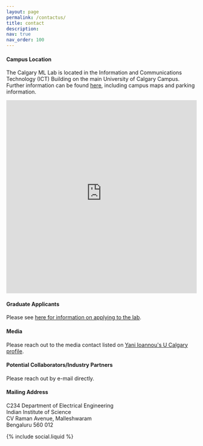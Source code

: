 ```yaml
---
layout: page
permalink: /contactus/
title: contact
description:
nav: true
nav_order: 100
---
```


#### Campus Location

The Calgary ML Lab is located in the Information and Communications Technology (ICT) Building on the main University of Calgary Campus. Further information can be found [here](https://www.ucalgary.ca/about/our-campuses/campus-maps-and-room-finder), including campus maps and parking information.

<iframe id="ucmap" src="https://ucalgary-gs.maps.arcgis.com/apps/webappviewer/index.html?id=2e1817b41cb64815a50f617593aabf4e" title="University of Calgary Campus Map" width="100%" height="512" allowfullscreen="true" frameborder="0" scrolling="no"></iframe>

#### Graduate Applicants

Please see [here for information on applying to the lab](https://grad.ucalgary.ca/future-students/supervisor/yani-ioannou).

#### Media

Please reach out to the media contact listed on [Yani Ioannou's U Calgary profile](https://profiles.ucalgary.ca/yani-ioannou).

#### Potential Collaborators/Industry Partners

Please reach out by e-mail directly.

#### Mailing Address

C234 Department of Electrical Engineering<br/>
Indian Institute of Science<br/>
CV Raman Avenue, Malleshwaram<br/>
Bengaluru 560 012

<div class="social">
    <div class="contact-icons">
    {% include social.liquid %}
    </div>
</div>
